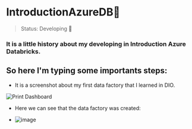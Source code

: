<h1>IntroductionAzureDB📖</h1>

> Status: Developing 📖

### It is a little history about my developing in Introduction Azure Databricks.

## So here I'm typing some importants steps:

* It is a screenshot about my first data factory that I learned in DIO.

![Print Dashboard](https://github.com/user-attachments/assets/d83d5653-a684-4f4f-8996-6068c8325979)

* Here we can see that the data factory was created:

* ![image](https://github.com/user-attachments/assets/d76d63c1-446c-468f-9af6-19c92f26c9ba)

